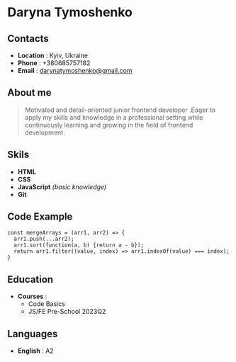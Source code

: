 # Daryna Tymoshenko
## Contacts
- **Location** : Kyiv, Ukraine
- **Phone** : +380685757182
- **Email** : [darynatymoshenko@gmail.com](mailto:darynatymoshenko@gmail.com)
 ## About me
 > Motivated and detail-oriented junior frontend developer .Eager to apply my skills and knowledge in a professional setting while continuously learning and growing in the field of frontend development.
 ## Skils
 + **HTML**
 + **CSS**
 + **JavaScript** *(basic knowledge)*
 + **Git**
## Code Example
```
const mergeArrays = (arr1, arr2) => {
  arr1.push(...arr2);
  arr1.sort(function(a, b) {return a - b});
  return arr1.filter((value, index) => arr1.indexOf(value) === index);
}

```
## Education
* **Courses** :
  - Code Basics
  - JS/FE Pre-School 2023Q2
## Languages
+ **English** : A2
   